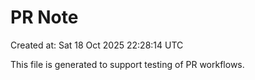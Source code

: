 # PR Note

Created at: Sat 18 Oct 2025 22:28:14 UTC

This file is generated to support testing of PR workflows.
